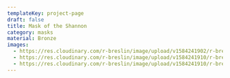 ```yaml
---
templateKey: project-page
draft: false
title: Mask of the Shannon
category: masks
material: Bronze
images:
  - https://res.cloudinary.com/r-breslin/image/upload/v1584241902/r-breslin-cloudinary/WORK/MASKS/the-shannon/the-shannon_the-shannon-01_fa462p.jpg
  - https://res.cloudinary.com/r-breslin/image/upload/v1584241910/r-breslin-cloudinary/WORK/MASKS/the-shannon/the-shannon_the-shannon-02_hbusd0.jpg
  - https://res.cloudinary.com/r-breslin/image/upload/v1584241910/r-breslin-cloudinary/WORK/MASKS/the-shannon/the-shannon_the-shannon-03_vixpqt.jpg
---
```

